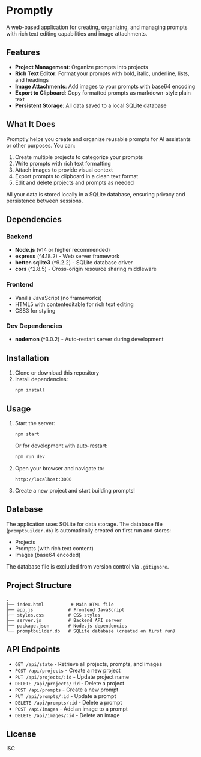 # Promptly

A web-based application for creating, organizing, and managing prompts with rich text editing capabilities and image attachments.

## Features

- **Project Management**: Organize prompts into projects
- **Rich Text Editor**: Format your prompts with bold, italic, underline, lists, and headings
- **Image Attachments**: Add images to your prompts with base64 encoding
- **Export to Clipboard**: Copy formatted prompts as markdown-style plain text
- **Persistent Storage**: All data saved to a local SQLite database

## What It Does

Promptly helps you create and organize reusable prompts for AI assistants or other purposes. You can:

1. Create multiple projects to categorize your prompts
2. Write prompts with rich text formatting
3. Attach images to provide visual context
4. Export prompts to clipboard in a clean text format
5. Edit and delete projects and prompts as needed

All your data is stored locally in a SQLite database, ensuring privacy and persistence between sessions.

## Dependencies

### Backend
- **Node.js** (v14 or higher recommended)
- **express** (^4.18.2) - Web server framework
- **better-sqlite3** (^9.2.2) - SQLite database driver
- **cors** (^2.8.5) - Cross-origin resource sharing middleware

### Frontend
- Vanilla JavaScript (no frameworks)
- HTML5 with contenteditable for rich text editing
- CSS3 for styling

### Dev Dependencies
- **nodemon** (^3.0.2) - Auto-restart server during development

## Installation

1. Clone or download this repository
2. Install dependencies:
   ```bash
   npm install
   ```

## Usage

1. Start the server:
   ```bash
   npm start
   ```

   Or for development with auto-restart:
   ```bash
   npm run dev
   ```

2. Open your browser and navigate to:
   ```
   http://localhost:3000
   ```

3. Create a new project and start building prompts!

## Database

The application uses SQLite for data storage. The database file (`promptbuilder.db`) is automatically created on first run and stores:

- Projects
- Prompts (with rich text content)
- Images (base64 encoded)

The database file is excluded from version control via `.gitignore`.

## Project Structure

```
.
├── index.html          # Main HTML file
├── app.js             # Frontend JavaScript
├── styles.css         # CSS styles
├── server.js          # Backend API server
├── package.json       # Node.js dependencies
└── promptbuilder.db   # SQLite database (created on first run)
```

## API Endpoints

- `GET /api/state` - Retrieve all projects, prompts, and images
- `POST /api/projects` - Create a new project
- `PUT /api/projects/:id` - Update project name
- `DELETE /api/projects/:id` - Delete a project
- `POST /api/prompts` - Create a new prompt
- `PUT /api/prompts/:id` - Update a prompt
- `DELETE /api/prompts/:id` - Delete a prompt
- `POST /api/images` - Add an image to a prompt
- `DELETE /api/images/:id` - Delete an image

## License

ISC
